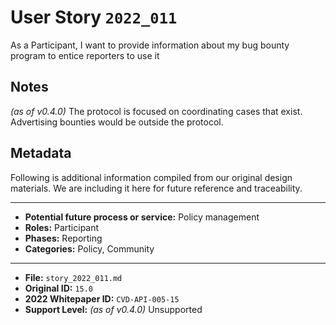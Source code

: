 
# User Story `2022_011` #

<!-- story-start -->As a Participant, I want to provide information about my bug bounty program to entice reporters to use it<!-- story-end -->

## Notes ##

*(as of v0.4.0)*
The protocol is focused on coordinating cases that exist. Advertising bounties would be outside the protocol.


## Metadata ##

Following is additional information compiled from our original design materials.
We are including it here for future reference and traceability.

---

- **Potential future process or service:** Policy management
- **Roles:** Participant
- **Phases:** Reporting
- **Categories:** Policy, Community

---

- **File:** `story_2022_011.md`
- **Original ID:** `15.0`
- **2022 Whitepaper ID:** `CVD-API-005-15`
- **Support Level:** *(as of v0.4.0)* Unsupported
